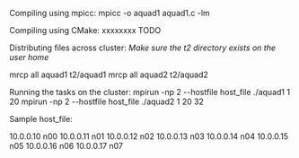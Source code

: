 
Compiling using mpicc:
mpicc -o aquad1 aquad1.c -lm

Compiling using CMake:
xxxxxxxx TODO

Distributing files across cluster:
*Make sure the t2 directory exists on the user home*

mrcp all aquad1 t2/aquad1
mrcp all aquad2 t2/aquad2

Running the tasks on the cluster:
mpirun -np 2 --hostfile host_file ./aquad1 1 20
mpirun -np 2 --hostfile host_file ./aquad2 1 20 32

Sample host_file:

10.0.0.10 n00
10.0.0.11 n01
10.0.0.12 n02
10.0.0.13 n03
10.0.0.14 n04
10.0.0.15 n05
10.0.0.16 n06
10.0.0.17 n07